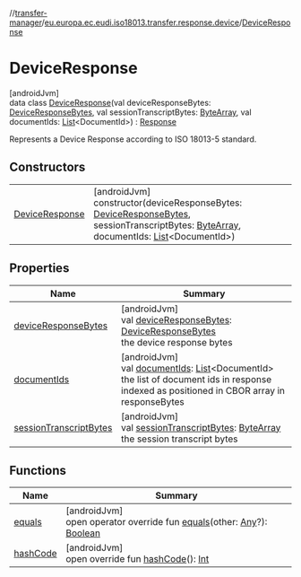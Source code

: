 //[transfer-manager](../../../index.md)/[eu.europa.ec.eudi.iso18013.transfer.response.device](../index.md)/[DeviceResponse](index.md)

# DeviceResponse

[androidJvm]\
data class [DeviceResponse](index.md)(val deviceResponseBytes: [DeviceResponseBytes](../../eu.europa.ec.eudi.iso18013.transfer/-device-response-bytes/index.md), val sessionTranscriptBytes: [ByteArray](https://kotlinlang.org/api/latest/jvm/stdlib/kotlin-stdlib/kotlin/-byte-array/index.html), val documentIds: [List](https://kotlinlang.org/api/latest/jvm/stdlib/kotlin-stdlib/kotlin.collections/-list/index.html)&lt;DocumentId&gt;) : [Response](../../eu.europa.ec.eudi.iso18013.transfer.response/-response/index.md)

Represents a Device Response according to ISO 18013-5 standard.

## Constructors

| | |
|---|---|
| [DeviceResponse](-device-response.md) | [androidJvm]<br>constructor(deviceResponseBytes: [DeviceResponseBytes](../../eu.europa.ec.eudi.iso18013.transfer/-device-response-bytes/index.md), sessionTranscriptBytes: [ByteArray](https://kotlinlang.org/api/latest/jvm/stdlib/kotlin-stdlib/kotlin/-byte-array/index.html), documentIds: [List](https://kotlinlang.org/api/latest/jvm/stdlib/kotlin-stdlib/kotlin.collections/-list/index.html)&lt;DocumentId&gt;) |

## Properties

| Name | Summary |
|---|---|
| [deviceResponseBytes](device-response-bytes.md) | [androidJvm]<br>val [deviceResponseBytes](device-response-bytes.md): [DeviceResponseBytes](../../eu.europa.ec.eudi.iso18013.transfer/-device-response-bytes/index.md)<br>the device response bytes |
| [documentIds](document-ids.md) | [androidJvm]<br>val [documentIds](document-ids.md): [List](https://kotlinlang.org/api/latest/jvm/stdlib/kotlin-stdlib/kotlin.collections/-list/index.html)&lt;DocumentId&gt;<br>the list of document ids in response indexed as positioned in CBOR array in responseBytes |
| [sessionTranscriptBytes](session-transcript-bytes.md) | [androidJvm]<br>val [sessionTranscriptBytes](session-transcript-bytes.md): [ByteArray](https://kotlinlang.org/api/latest/jvm/stdlib/kotlin-stdlib/kotlin/-byte-array/index.html)<br>the session transcript bytes |

## Functions

| Name | Summary |
|---|---|
| [equals](equals.md) | [androidJvm]<br>open operator override fun [equals](equals.md)(other: [Any](https://kotlinlang.org/api/latest/jvm/stdlib/kotlin-stdlib/kotlin/-any/index.html)?): [Boolean](https://kotlinlang.org/api/latest/jvm/stdlib/kotlin-stdlib/kotlin/-boolean/index.html) |
| [hashCode](hash-code.md) | [androidJvm]<br>open override fun [hashCode](hash-code.md)(): [Int](https://kotlinlang.org/api/latest/jvm/stdlib/kotlin-stdlib/kotlin/-int/index.html) |
